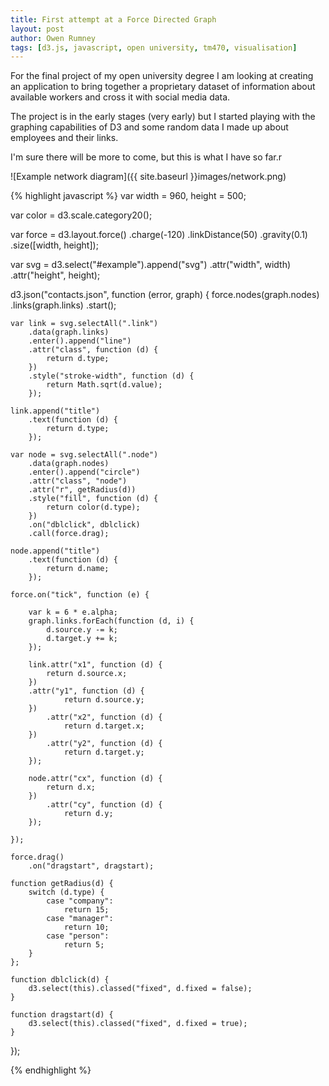 ```yaml
---
title: First attempt at a Force Directed Graph
layout: post
author: Owen Rumney
tags: [d3.js, javascript, open university, tm470, visualisation]
---
```


For the final project of my open university degree I am looking at creating an application to bring together a proprietary dataset of information about available workers and cross it with social media data.

The project is in the early stages (very early) but I started playing with the graphing capabilities of D3 and some random data I made up about employees and their links.

I'm sure there will be more to come, but this is what I have so far.r

![Example network diagram]({{ site.baseurl }}images/network.png)

{% highlight javascript %}
var width = 960,
height = 500;

var color = d3.scale.category20();

var force = d3.layout.force()
.charge(-120)
.linkDistance(50)
.gravity(0.1)
.size([width, height]);

var svg = d3.select("#example").append("svg")
.attr("width", width)
.attr("height", height);

d3.json("contacts.json", function (error, graph) {
force.nodes(graph.nodes)
.links(graph.links)
.start();

    var link = svg.selectAll(".link")
        .data(graph.links)
        .enter().append("line")
        .attr("class", function (d) {
            return d.type;
        })
        .style("stroke-width", function (d) {
            return Math.sqrt(d.value);
        });

    link.append("title")
        .text(function (d) {
            return d.type;
        });

    var node = svg.selectAll(".node")
        .data(graph.nodes)
        .enter().append("circle")
        .attr("class", "node")
        .attr("r", getRadius(d))
        .style("fill", function (d) {
            return color(d.type);
        })
        .on("dblclick", dblclick)
        .call(force.drag);

    node.append("title")
        .text(function (d) {
            return d.name;
        });

    force.on("tick", function (e) {

        var k = 6 * e.alpha;
        graph.links.forEach(function (d, i) {
            d.source.y -= k;
            d.target.y += k;
        });

        link.attr("x1", function (d) {
            return d.source.x;
        })
        .attr("y1", function (d) {
                return d.source.y;
        })
            .attr("x2", function (d) {
                return d.target.x;
        })
            .attr("y2", function (d) {
                return d.target.y;
        });

        node.attr("cx", function (d) {
            return d.x;
        })
            .attr("cy", function (d) {
                return d.y;
        });

    });

    force.drag()
        .on("dragstart", dragstart);

    function getRadius(d) {
        switch (d.type) {
            case "company":
                return 15;
            case "manager":
                return 10;
            case "person":
                return 5;
        }
    };

    function dblclick(d) {
        d3.select(this).classed("fixed", d.fixed = false);
    }

    function dragstart(d) {
        d3.select(this).classed("fixed", d.fixed = true);
    }

});

{% endhighlight %}
